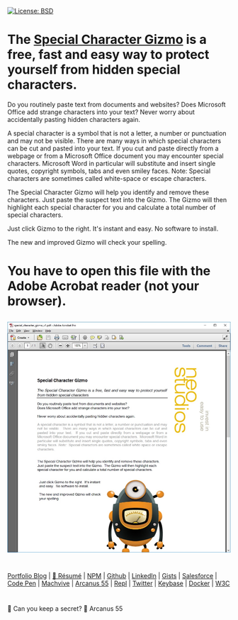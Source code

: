 [![License: BSD](https://badgen.net/badge/license/BSD/orange)](https://opensource.org/licenses/BSD-3-Clause)
# The [Special Character Gizmo](https://neodigm.github.io/special-character-gizmo//gizmo_special_character_pdf.jpg) is a free, fast and easy way to protect yourself from hidden special characters.

Do you routinely paste text from documents and websites?
Does Microsoft Office add strange characters into your text?
Never worry about accidentally pasting hidden characters again.

A special character is a symbol that is not a letter, a number or punctuation and may
not be visible. There are many ways in which special characters can be cut and
pasted into your text. If you cut and paste directly from a webpage or from a
Microsoft Office document you may encounter special characters. Microsoft Word in
particular will substitute and insert single quotes, copyright symbols, tabs and even
smiley faces. Note: Special characters are sometimes called white-space or escape
characters.

The Special Character Gizmo will help you identify and remove these characters.
Just paste the suspect text into the Gizmo. The Gizmo will then highlight each
special character for you and calculate a total number of special characters.

Just click Gizmo to the right. It's instant and easy. No software to install.

The new and improved Gizmo will check your spelling.

# You have to open this file with the Adobe Acrobat reader (not your browser).

[<img src="gizmo_special_character_pdf.jpg" target="_blank">](https://github.com/neodigm/special-character-gizmo/raw/gh-pages/special_character_gizmo_v1.pdf)
---
#
[Portfolio Blog](https://www.theScottKrause.com) |
[🚀 Résumé](https://thescottkrause.com/Arcanus_Scott_C_Krause_2020.pdf) |
[NPM](https://www.npmjs.com/~neodigm) |
[Github](https://github.com/neodigm) |
[LinkedIn](https://www.linkedin.com/in/neodigm24/) |
[Gists](https://gist.github.com/neodigm?direction=asc&sort=created) |
[Salesforce](https://trailblazer.me/id/skrause) |
[Code Pen](https://codepen.io/neodigm24) |
[Machvive](https://machvive.com/) |
[Arcanus 55](https://www.arcanus55.com/) |
[Repl](https://repl.it/@neodigm) |
[Twitter](https://twitter.com/neodigm24) |
[Keybase](https://keybase.io/neodigm) |
[Docker](https://hub.docker.com/u/neodigm) |
[W3C](https://www.w3.org/users/123844)
#
🌴 Can you keep a secret? 🎲 Arcanus 55
